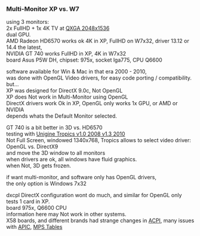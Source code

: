 ### Multi-Monitor XP vs. W7

using 3 monitors: </br>
2x FullHD + 1x 4K TV at [QXGA 2048x1536](https://en.wikipedia.org/wiki/Graphics_display_resolution#QXGA) </br>
dual GPU. </br>
AMD Radeon HD6570 works ok 4K in XP, FullHD on W7x32, driver 13.12 or 14.4 the latest, </br>
NVIDIA GT 740 works FullHD in XP, 4K in W7x32  </br>
board Asus P5W DH, chipset: 975x, socket lga775, CPU Q6600 </br>

software available for Win & Mac in that era 2000 - 2010, </br>
was done with OpenGL Video drivers, for easy code porting / compatibility. </br>
but...</br>
XP was designed for DirectX 9.0c, Not OpenGL </br>
XP does Not work in Multi-Monitor using OpenGL </br>
DirectX drivers work Ok in XP, OpenGL only works 1x GPU, or AMD or NVIDIA </br>
depends whats the Default Monitor selected. </br>

GT 740 is a bit better in 3D vs. HD6570 </br>
testing with [Unigine Tropics v1.0 2008 v1.3 2010](https://benchmark.unigine.com/tropics) </br>
Not Full Screen, windowed 1340x768,
Tropics allows to select video driver: OpenGL vs. DirectX9 </br>
and move the 3D window to all monitors </br>
when drivers are ok, all windows have fluid graphics. </br>
when Not, 3D gets frozen. </br>

if want multi-monitor, and software only has OpenGL drivers, </br>
the only option is Windows 7x32 </br>

dxcpl DirectX configuration wont do much, and similar for OpenGL only tests 1 card in XP. </br>
board 975x, Q6600 CPU </br>
information here may Not work in other systems. </br>
X58 boards, and different brands had strange changes in [ACPI](https://en.wikipedia.org/wiki/ACPI), many issues with [APIC](https://en.wikipedia.org/wiki/Advanced_Programmable_Interrupt_Controller#Issues), [MPS Tables](https://en.wikipedia.org/wiki/MultiProcessor_Specification) </br>

